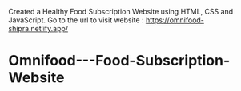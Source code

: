 Created a Healthy Food Subscription Website using HTML, CSS and JavaScript. 
Go to the url to visit website : https://omnifood-shipra.netlify.app/
# Omnifood---Food-Subscription-Website
